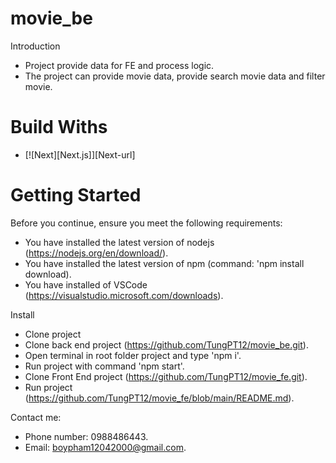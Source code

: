 # movie_be

Introduction
* Project provide data for FE and process logic.
* The project can provide movie data, provide search movie data and filter movie.

# Build Withs

* [![Next][Next.js]][Next-url]


# Getting Started

Before you continue, ensure you meet the following requirements:

* You have installed the latest version of nodejs (https://nodejs.org/en/download/). 
* You have installed the latest version of npm (command: 'npm install download). 
* You have installed of VSCode (https://visualstudio.microsoft.com/downloads).

Install

* Clone project
* Clone back end project (https://github.com/TungPT12/movie_be.git).
* Open terminal in root folder project and type 'npm i'.
* Run project with command 'npm start'.
* Clone Front End project (https://github.com/TungPT12/movie_fe.git).
* Run project (https://github.com/TungPT12/movie_fe/blob/main/README.md).


Contact me:

* Phone number: 0988486443.
* Email: boypham12042000@gmail.com.

